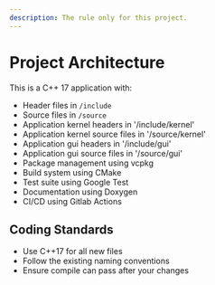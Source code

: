 ```yaml
---
description: The rule only for this project.
---
```


# Project Architecture

This is a C++ 17 application with:

- Header files in `/include`
- Source files in `/source`
- Application kernel headers in '/include/kernel'
- Application kernel source files in '/source/kernel'
- Application gui headers in '/include/gui'
- Application gui source files in '/source/gui'
- Package management using vcpkg
- Build system using CMake
- Test suite using Google Test
- Documentation using Doxygen
- CI/CD using Gitlab Actions

## Coding Standards

- Use C++17 for all new files
- Follow the existing naming conventions
- Ensure compile can pass after your changes